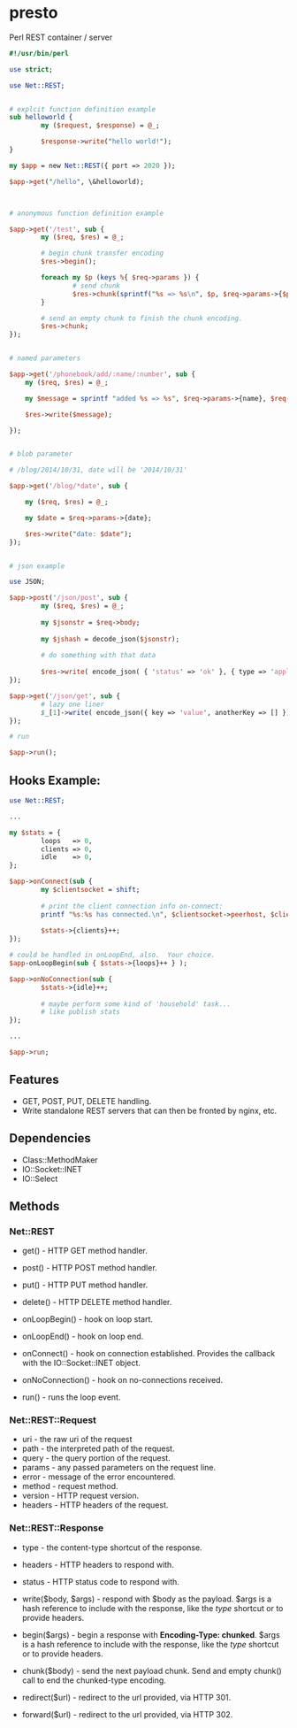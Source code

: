 presto
======

Perl REST container / server

```perl
#!/usr/bin/perl

use strict;

use Net::REST;


# explcit function definition example
sub helloworld {
        my ($request, $response) = @_;

        $response->write("hello world!");
}

my $app = new Net::REST({ port => 2020 });

$app->get("/hello", \&helloworld);



# anonymous function definition example

$app->get('/test', sub {
        my ($req, $res) = @_;

        # begin chunk transfer encoding
        $res->begin();

        foreach my $p (keys %{ $req->params }) {
                # send chunk
                $res->chunk(sprintf("%s => %s\n", $p, $req->params->{$p}) );
        }

        # send an empty chunk to finish the chunk encoding.
        $res->chunk;
});


# named parameters

$app->get('/phonebook/add/:name/:number', sub {
    my ($req, $res) = @_;

    my $message = sprintf "added %s => %s", $req->params->{name}, $req->params->{number};

    $res->write($message);

});


# blob parameter

# /blog/2014/10/31, date will be '2014/10/31'

$app->get('/blog/*date', sub {

    my ($req, $res) = @_;

    my $date = $req->params->{date};

    $res->write("date: $date");
});


# json example

use JSON;

$app->post('/json/post', sub {
        my ($req, $res) = @_;
        
        my $jsonstr = $req->body;
        
        my $jshash = decode_json($jsonstr);
        
        # do something with that data
        
        $res->write( encode_json( { 'status' => 'ok' }, { type => 'application/json' } ) );
});

$app->get('/json/get', sub {
        # lazy one liner
        $_[1]->write( encode_json({ key => 'value', anotherKey => [] }), { type => 'application/json' } );
});

# run

$app->run();
```

## Hooks Example:
```perl
use Net::REST;

...

my $stats = {
        loops   => 0,
        clients => 0,
        idle    => 0,
};

$app->onConnect(sub {
        my $clientsocket = shift;
        
        # print the client connection info on-connect:
        printf "%s:%s has connected.\n", $clientsocket->peerhost, $clientsocket->peerport;
        
        $stats->{clients}++;
});

# could be handled in onLoopEnd, also.  Your choice.
$app-onLoopBegin(sub { $stats->{loops}++ } );

$app->onNoConnection(sub { 
        $stats->{idle}++;
        
        # maybe perform some kind of 'household' task...
        # like publish stats
});

...

$app->run;

```

## Features
- GET, POST, PUT, DELETE handling.
- Write standalone REST servers that can then be fronted by nginx, etc.

## Dependencies
- Class::MethodMaker
- IO::Socket::INET
- IO::Select

## Methods
### Net::REST

* get() - HTTP GET method handler.
* post() - HTTP POST method handler.
* put() - HTTP PUT method handler.
* delete() - HTTP DELETE method handler.

* onLoopBegin() - hook on loop start.
* onLoopEnd() - hook on loop end.
* onConnect() - hook on connection established.  Provides the callback with the IO::Socket::INET object.
* onNoConnection() - hook on no-connections received.

* run() - runs the loop event.  

### Net::REST::Request
* uri - the raw uri of the request
* path - the interpreted path of the request.
* query - the query portion of the request.
* params - any passed parameters on the request line.
* error - message of the error encountered.
* method - request method.
* version - HTTP request version.
* headers - HTTP headers of the request.

### Net::REST::Response
* type - the content-type shortcut of the response.
* headers - HTTP headers to respond with.
* status - HTTP status code to respond with.

* write($body, $args) - respond with $body as the payload.  $args is a hash reference to include with the response, like the *type* shortcut or to provide headers.

* begin($args) - begin a response with **Encoding-Type: chunked**.  $args is a hash reference to include with the response, like the *type* shortcut or to provide headers.

* chunk($body) - send the next payload chunk.  Send and empty chunk() call to end the chunked-type encoding.
* redirect($url) - redirect to the url provided, via HTTP 301.
* forward($url) - redirect to the url provided, via HTTP 302.

